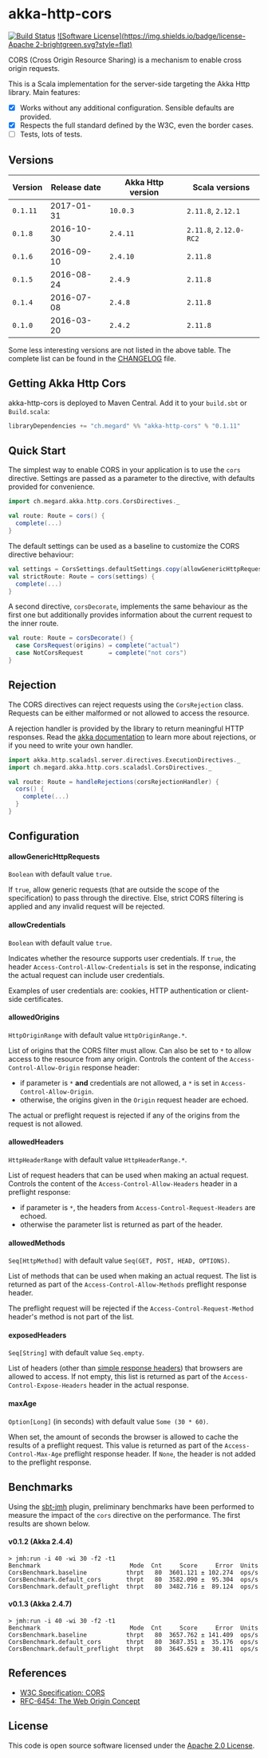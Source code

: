 # akka-http-cors

[![Build Status](https://travis-ci.org/lomigmegard/akka-http-cors.svg?branch=master&style=flat)](https://travis-ci.org/lomigmegard/akka-http-cors)
[![Software License](https://img.shields.io/badge/license-Apache 2-brightgreen.svg?style=flat)](LICENSE)

CORS (Cross Origin Resource Sharing) is a mechanism to enable cross origin requests.

This is a Scala implementation for the server-side targeting the Akka Http library. Main features:
- [x] Works without any additional configuration. Sensible defaults are provided.
- [x] Respects the full standard defined by the W3C, even the border cases.
- [ ] Tests, lots of tests.

## Versions

| Version  | Release date | Akka Http version | Scala versions         |
| -------- | ------------ | ----------------- | ---------------------- |
| `0.1.11` | 2017-01-31   | `10.0.3`          | `2.11.8`, `2.12.1`     |
| `0.1.8`  | 2016-10-30   | `2.4.11`          | `2.11.8`, `2.12.0-RC2` |
| `0.1.6`  | 2016-09-10   | `2.4.10`          | `2.11.8`               |
| `0.1.5`  | 2016-08-24   | `2.4.9`           | `2.11.8`               |
| `0.1.4`  | 2016-07-08   | `2.4.8`           | `2.11.8`               |
| `0.1.0`  | 2016-03-20   | `2.4.2`           | `2.11.8`               |

Some less interesting versions are not listed in the above table. The complete list can be found in the [CHANGELOG](CHANGELOG.md) file.

## Getting Akka Http Cors
akka-http-cors is deployed to Maven Central. Add it to your `build.sbt` or `Build.scala`:
```scala
libraryDependencies += "ch.megard" %% "akka-http-cors" % "0.1.11"
```

## Quick Start
The simplest way to enable CORS in your application is to use the `cors` directive.
Settings are passed as a parameter to the directive, with defaults provided for convenience.

```scala
import ch.megard.akka.http.cors.CorsDirectives._

val route: Route = cors() {
  complete(...)
}
```

The default settings can be used as a baseline to customize the CORS directive behaviour:
```scala
val settings = CorsSettings.defaultSettings.copy(allowGenericHttpRequests = false)
val strictRoute: Route = cors(settings) {
  complete(...)
}
```

A second directive, `corsDecorate`, implements the same behaviour as the first one but additionally provides information about the current request to the inner route.
```scala
val route: Route = corsDecorate() {
  case CorsRequest(origins) ⇒ complete("actual")
  case NotCorsRequest       ⇒ complete("not cors")
}
```

## Rejection
The CORS directives can reject requests using the `CorsRejection` class. Requests can be either malformed or not allowed to access the resource.

A rejection handler is provided by the library to return meaningful HTTP responses. Read the [akka documentation](http://doc.akka.io/docs/akka/2.4/scala/http/routing-dsl/rejections.html) to learn more about rejections, or if you need to write your own handler.
```scala
import akka.http.scaladsl.server.directives.ExecutionDirectives._
import ch.megard.akka.http.cors.scaladsl.CorsDirectives._

val route: Route = handleRejections(corsRejectionHandler) {
  cors() {
    complete(...)
  }
}
```

## Configuration

#### allowGenericHttpRequests
`Boolean` with default value `true`.

If `true`, allow generic requests (that are outside the scope of the specification) to pass through the directive. Else, strict CORS filtering is applied and any invalid request will be rejected.

#### allowCredentials
`Boolean` with default value `true`.

Indicates whether the resource supports user credentials.  If `true`, the header `Access-Control-Allow-Credentials` is set in the response, indicating the actual request can include user credentials.

Examples of user credentials are: cookies, HTTP authentication or client-side certificates.

#### allowedOrigins
`HttpOriginRange` with default value `HttpOriginRange.*`.

List of origins that the CORS filter must allow. Can also be set to `*` to allow access to the resource from any origin. Controls the content of the `Access-Control-Allow-Origin` response header:
* if parameter is `*` **and** credentials are not allowed, a `*` is set in `Access-Control-Allow-Origin`.
* otherwise, the origins given in the `Origin` request header are echoed.

The actual or preflight request is rejected if any of the origins from the request is not allowed.

#### allowedHeaders
`HttpHeaderRange` with default value `HttpHeaderRange.*`.

 List of request headers that can be used when making an actual request. Controls the content of the `Access-Control-Allow-Headers` header in a preflight response:
 * if parameter is `*`, the headers from `Access-Control-Request-Headers` are echoed.
 * otherwise the parameter list is returned as part of the header.

#### allowedMethods
`Seq[HttpMethod]` with default value `Seq(GET, POST, HEAD, OPTIONS)`.

List of methods that can be used when making an actual request. The list is returned as part of the `Access-Control-Allow-Methods` preflight response header.

The preflight request will be rejected if the `Access-Control-Request-Method` header's method is not part of the list.

#### exposedHeaders
`Seq[String]` with default value `Seq.empty`.

List of headers (other than [simple response headers](https://www.w3.org/TR/cors/#simple-response-header)) that browsers are allowed to access. If not empty, this list is returned as part of the `Access-Control-Expose-Headers` header in the actual response.

#### maxAge
`Option[Long]` (in seconds) with default value `Some (30 * 60)`.

When set, the amount of seconds the browser is allowed to cache the results of a preflight request. This value is returned as part of the `Access-Control-Max-Age` preflight response header. If `None`, the header is not added to the preflight response.

## Benchmarks
Using the [sbt-jmh](https://github.com/ktoso/sbt-jmh) plugin, preliminary benchmarks have been performed to measure the impact of the `cors` directive on the performance. The first results are shown below.

#### v0.1.2 (Akka 2.4.4)
```
> jmh:run -i 40 -wi 30 -f2 -t1
Benchmark                         Mode  Cnt     Score     Error  Units
CorsBenchmark.baseline           thrpt   80  3601.121 ± 102.274  ops/s
CorsBenchmark.default_cors       thrpt   80  3582.090 ±  95.304  ops/s
CorsBenchmark.default_preflight  thrpt   80  3482.716 ±  89.124  ops/s
```

#### v0.1.3 (Akka 2.4.7)
```
> jmh:run -i 40 -wi 30 -f2 -t1
Benchmark                         Mode  Cnt     Score     Error  Units
CorsBenchmark.baseline           thrpt   80  3657.762 ± 141.409  ops/s
CorsBenchmark.default_cors       thrpt   80  3687.351 ±  35.176  ops/s
CorsBenchmark.default_preflight  thrpt   80  3645.629 ±  30.411  ops/s
```

## References
- [W3C Specification: CORS](https://www.w3.org/TR/cors/)
- [RFC-6454: The Web Origin Concept](https://tools.ietf.org/html/rfc6454)

## License
This code is open source software licensed under the [Apache 2.0 License](https://www.apache.org/licenses/LICENSE-2.0.html).
